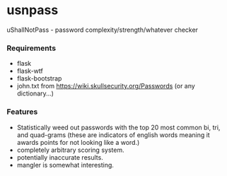 # usnpass
uShallNotPass - password complexity/strength/whatever checker

### Requirements
* flask
* flask-wtf
* flask-bootstrap
* john.txt from   https://wiki.skullsecurity.org/Passwords (or any dictionary...)


### Features
* Statistically weed out passwords with the top 20 most common bi, tri, and quad-grams (these are indicators of english words meaning it awards points for not looking like a word.)
* completely arbitrary scoring system.
* potentially inaccurate results.
* mangler is somewhat interesting.



